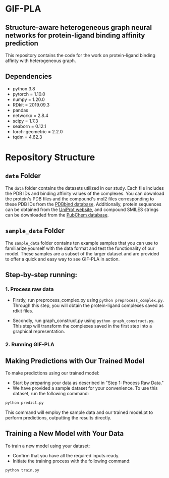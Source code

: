 # GIF-PLA
## Structure-aware heterogeneous graph neural networks for protein-ligand binding affinity prediction

This repository contains the code for the work on protein-ligand binding affinty with heterogeneous graph.

## Dependencies
- python 3.8
- pytorch = 1.10.0
- numpy = 1.20.0
- RDkit = 2019.09.3
- pandas
- networkx = 2.8.4
- scipy = 1.7.3
- seaborn = 0.12.1
- torch-geometric = 2.2.0
- tqdm = 4.62.3


# Repository Structure

## `data` Folder
The `data` folder contains the datasets utilized in our study. Each file includes the PDB IDs and binding affinity values of the complexes. You can download the protein's PDB files and the compound's mol2 files corresponding to these PDB IDs from the [PDBbind database](http://www.pdbbind.org.cn). Additionally, protein sequences can be obtained from the [UniProt website](https://www.uniprot.org), and compound SMILES strings can be downloaded from the [PubChem database](https://pubchem.ncbi.nlm.nih.gov).

## `sample_data` Folder
The `sample_data` folder contains ten example samples that you can use to familiarize yourself with the data format and test the functionality of our model. These samples are a subset of the larger dataset and are provided to offer a quick and easy way to see GIF-PLA in action.

## Step-by-step running:

### 1. Process raw data
- Firstly, run preprocess_complex.py using `python preprocess_complex.py`.
Through this step, you will obtain the protein-ligand complexes saved as rdkit files.
 
- Secondly, run graph_construct.py using `python graph_construct.py`.
This step will transform the complexes saved in the first step into a graphical representation.

### 2. Running GIF-PLA

## Making Predictions with Our Trained Model
To make predictions using our trained model:
- Start by preparing your data as described in "Step 1: Process Raw Data."
- We have provided a sample dataset for your convenience. To use this dataset, run the following command:
```bash
python predict.py
```
This command will employ the sample data and our trained model.pt to perform predictions, outputting the results directly.


## Training a New Model with Your Data
To train a new model using your dataset:
- Confirm that you have all the required inputs ready.
- Initiate the training process with the following command:
```bash
python train.py
```


